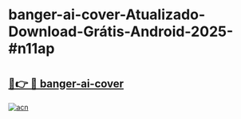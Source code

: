 # banger-ai-cover-Atualizado-Download-Grátis-Android-2025-#n11ap

# <h2><a href="https://ainizakaria.my?title=banger-ai-cover&ref=24M">🔗👉 🔴 banger-ai-cover</a></h2>

[![acn](https://github.com/user-attachments/assets/0f9c940e-d8b0-45ae-aac7-cd30a18b3e1c)](https://ainizakaria.my?title=banger-ai-cover&ref=24M)

